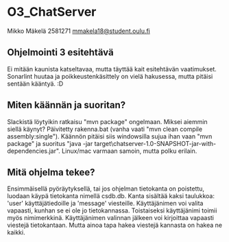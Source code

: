 # O3_ChatServer

Mikko Mäkelä
2581271
mmakela18@student.oulu.fi

## Ohjelmointi 3 esitehtävä

Ei mitään kaunista katseltavaa, mutta täyttää kait esitehtävän vaatimukset.
Sonarlint huutaa ja poikkeustenkäsittely on vielä hakusessa, mutta pitäisi sentään kääntyä. :D

## Miten käännän ja suoritan?
Slackistä löytyikin ratkaisu "mvn package" ongelmaan. Miksei aiemmin siellä käynyt? Päivitetty rakenna.bat (vanha vaati "mvn clean compile assembly:single").
Käännön pitäisi siis windowsilla sujua ihan vaan "mvn package" ja suoritus "java -jar target\chatserver-1.0-SNAPSHOT-jar-with-dependencies.jar". Linux/mac varmaan samoin, mutta polku erilain.

## Mitä ohjelma tekee?
Ensimmäisellä pyöräytyksellä, tai jos ohjelman tietokanta on poistettu, luodaan käypä tietokanta nimellä csdb.db. Kanta sisältää kaksi taulukkoa: 'user' käyttäjätiedoille ja 'message' viesteille.
Käyttäjänimen voi valita vapaasti, kunhan se ei ole jo tietokannassa. Toistaiseksi käyttäjänimi toimii myös nimimerkkinä.
Käyttäjänimen valinnan jälkeen voi kirjoittaa vapaasti viestejä tietokantaan. Mutta ainoa tapa hakea viestejä kannasta on hakea ne kaikki.